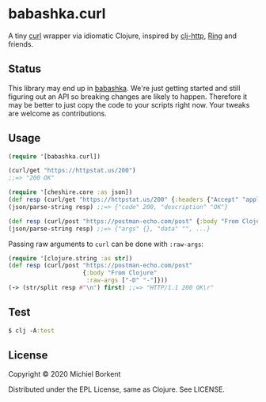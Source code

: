 # babashka.curl

A tiny [curl](https://curl.haxx.se/) wrapper via idiomatic Clojure, inspired by [clj-http](https://github.com/dakrone/clj-http#philosophy), [Ring](https://github.com/ring-clojure/ring) and friends.

## Status

This library may end up in
[babashka](https://github.com/borkdude/babashka/). We're just getting started
and still figuring out an API so breaking changes are likely to
happen. Therefore it may be better to just copy the code to your scripts right
now. Your tweaks are welcome as contributions.

## Usage

``` clojure
(require '[babashka.curl])

(curl/get "https://httpstat.us/200")
;;=> "200 OK"

(require '[cheshire.core :as json])
(def resp (curl/get "https://httpstat.us/200" {:headers {"Accept" "application/json"}}))
(json/parse-string resp) ;;=> {"code" 200, "description" "OK"}

(def resp (curl/post "https://postman-echo.com/post" {:body "From Clojure"}))
(json/parse-string resp) ;;=> {"args" {}, "data" "", ...}
```

Passing raw arguments to `curl` can be done with `:raw-args`:

``` clojure
(require '[clojure.string :as str])
(def resp (curl/post "https://postman-echo.com/post"
                     {:body "From Clojure"
                      :raw-args ["-D" "-"]}))
(-> (str/split resp #"\n") first) ;;=> "HTTP/1.1 200 OK\r"
```

## Test

``` clojure
$ clj -A:test
```

## License

Copyright © 2020 Michiel Borkent

Distributed under the EPL License, same as Clojure. See LICENSE.
